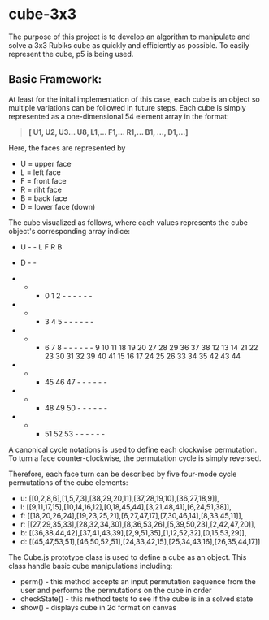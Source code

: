 # cube-3x3

The purpose of this project is to develop an algorithm to manipulate and solve a 3x3 Rubiks cube as quickly and efficiently as possible.
To easily represent the cube, p5 is being used.

## Basic Framework:

At least for the inital implementation of this case, each cube is an object so multiple variations can be followed in future steps.
Each cube is simply represented as a one-dimensional 54 element array in the format: 

> **[ U1, U2, U3... U8, L1,... F1,... R1,... B1, ..., D1,...]**

Here, the faces are represented by
* U = upper face
* L = left face
* F = front face
* R = riht face
* B = back face
* D = lower face (down)

The cube visualized as follows, where each values represents the cube object's corresponding array indice:

- U - -
L F R B
- D - -

-  -  -  0  1  2  -  -  -  -  -  -
-  -  -  3  4  5  -  -  -  -  -  -
-  -  -  6  7  8  -  -  -  -  -  -
9  10 11 18 19 20 27 28 29 36 37 38
12 13 14 21 22 23 30 31 32 39 40 41
15 16 17 24 25 26 33 34 35 42 43 44
-  -  -  45 46 47 -  -  -  -  -  -
-  -  -  48 49 50 -  -  -  -  -  -
-  -  -  51 52 53 -  -  -  -  -  -


A canonical cycle notations is used to define each clockwise permutation.  
To turn a face counter-clockwise, the permutation cycle is simply reversed.

Therefore, each face turn can be described by five four-mode cycle permutations of the cube elements:
* u: [[0,2,8,6],[1,5,7,3],[38,29,20,11],[37,28,19,10],[36,27,18,9]],
* l: [[9,11,17,15],[10,14,16,12],[0,18,45,44],[3,21,48,41],[6,24,51,38]],
* f: [[18,20,26,24],[19,23,25,21],[6,27,47,17],[7,30,46,14],[8,33,45,11]],
* r: [[27,29,35,33],[28,32,34,30],[8,36,53,26],[5,39,50,23],[2,42,47,20]],
* b: [[36,38,44,42],[37,41,43,39],[2,9,51,35],[1,12,52,32],[0,15,53,29]],
* d: [[45,47,53,51],[46,50,52,51],[24,33,42,15],[25,34,43,16],[26,35,44,17]]

The Cube.js prototype class is used to define a cube as an object.  This class handle basic cube manipulations including:
* perm() - this method accepts an input permutation sequence from the user and performs the permutations on the cube in order
* checkState() - this method tests to see if the cube is in a solved state
* show() - displays cube in 2d format on canvas


